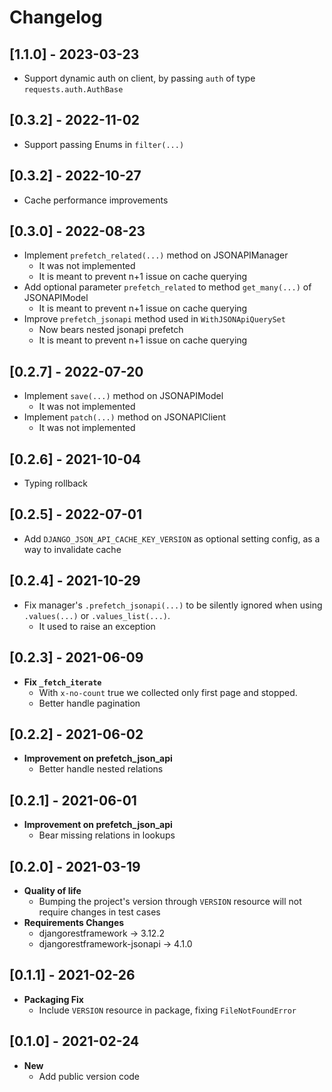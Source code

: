 # Changelog

## [1.1.0] - 2023-03-23
- Support dynamic auth on client, by passing `auth` of type `requests.auth.AuthBase`

## [0.3.2] - 2022-11-02
- Support passing Enums in `filter(...)`

## [0.3.2] - 2022-10-27
- Cache performance improvements

## [0.3.0] - 2022-08-23
- Implement `prefetch_related(...)` method on JSONAPIManager
  - It was not implemented
  - It is meant to prevent n+1 issue on cache querying
- Add optional parameter `prefetch_related` to method `get_many(...)` of JSONAPIModel
  - It is meant to prevent n+1 issue on cache querying
- Improve `prefetch_jsonapi` method used in `WithJSONApiQuerySet`
  - Now bears nested jsonapi prefetch
  - It is meant to prevent n+1 issue on cache querying

## [0.2.7] - 2022-07-20
- Implement `save(...)` method on JSONAPIModel
    - It was not implemented
- Implement `patch(...)` method on JSONAPIClient
    - It was not implemented

## [0.2.6] - 2021-10-04
- Typing rollback

## [0.2.5] - 2022-07-01
- Add `DJANGO_JSON_API_CACHE_KEY_VERSION` as optional setting config, as a way to invalidate cache

## [0.2.4] - 2021-10-29
- Fix manager's `.prefetch_jsonapi(...)` to be silently ignored when using `.values(...)` or `.values_list(...)`.
    - It used to raise an exception


## [0.2.3] - 2021-06-09
- **Fix `_fetch_iterate`**
  - With `x-no-count` true we collected only first page and stopped.
  - Better handle pagination

## [0.2.2] - 2021-06-02
- **Improvement on prefetch_json_api**
  - Better handle nested relations

## [0.2.1] - 2021-06-01
- **Improvement on prefetch_json_api**
  - Bear missing relations in lookups

## [0.2.0] - 2021-03-19
- **Quality of life**
  - Bumping the project's version through `VERSION` resource will not require changes in test cases
- **Requirements Changes**
  - djangorestframework -> 3.12.2
  - djangorestframework-jsonapi -> 4.1.0

## [0.1.1] -  2021-02-26
- **Packaging Fix**
    - Include `VERSION` resource in package, fixing `FileNotFoundError`

## [0.1.0] -  2021-02-24
- **New**
    - Add public version code
